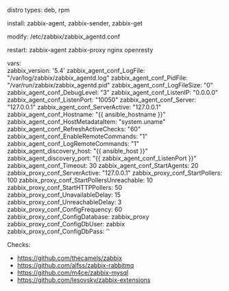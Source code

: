 distro types: deb, rpm

install: zabbix-agent, zabbix-sender, zabbix-get

modify: /etc/zabbix/zabbix_agentd.conf

restart: zabbix-agent zabbix-proxy nginx openresty

vars:  
zabbix_version: '5.4'
zabbix_agent_conf_LogFile: "/var/log/zabbix/zabbix_agentd.log"
zabbix_agent_conf_PidFile: "/var/run/zabbix/zabbix_agentd.pid"
zabbix_agent_conf_LogFileSize: "0"
zabbix_agent_conf_DebugLevel: "3"
zabbix_agent_conf_ListenIP: "0.0.0.0"
zabbix_agent_conf_ListenPort: "10050"
zabbix_agent_conf_Server: "127.0.0.1"
zabbix_agent_conf_ServerActive: "127.0.0.1"
zabbix_agent_conf_Hostname: "{{ ansible_hostname }}"
zabbix_agent_conf_HostMetadataItem: "system.uname"
zabbix_agent_conf_RefreshActiveChecks: "60"
zabbix_agent_conf_EnableRemoteCommands: "1"
zabbix_agent_conf_LogRemoteCommands: "1"
zabbix_agent_discovery_host: "{{ ansible_host }}"
zabbix_agent_discovery_port: "{{ zabbix_agent_conf_ListenPort }}"
zabbix_agent_conf_Timeout: 30
zabbix_agent_conf_StartAgents: 20
zabbix_proxy_conf_ServerActive: "127.0.0.1"
zabbix_proxy_conf_StartPollers: 100
zabbix_proxy_conf_StartPollersUnreachable: 10
zabbix_proxy_conf_StartHTTPPollers: 50
zabbix_proxy_conf_UnavailableDelay: 15
zabbix_proxy_conf_UnreachableDelay: 3
zabbix_proxy_conf_ConfigFrequency: 60
zabbix_proxy_conf_ConfigDatabase: zabbix_proxy
zabbix_proxy_conf_ConfigDbUser: zabbix
zabbix_proxy_conf_ConfigDbPass: ''

Checks:
- https://github.com/thecamels/zabbix
- https://github.com/alfss/zabbix-rabbitmq
- https://github.com/m4ce/zabbix-mysql
- https://github.com/lesovsky/zabbix-extensions
